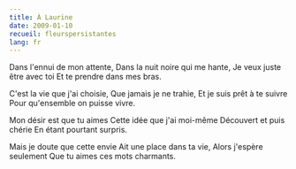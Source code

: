 ```yaml
---
title: À Laurine
date: 2009-01-10
recueil: fleurspersistantes
lang: fr
---
```


Dans l'ennui de mon attente,
Dans la nuit noire qui me hante,
Je veux juste être avec toi
Et te prendre dans mes bras.

C'est la vie que j'ai choisie,
Que jamais je ne trahie,
Et je suis prêt à te suivre
Pour qu'ensemble on puisse vivre.

Mon désir est que tu aimes
Cette idée que j'ai moi-même
Découvert et puis chérie
En étant pourtant surpris.

Mais je doute que cette envie
Ait une place dans ta vie,
Alors j'espère seulement
Que tu aimes ces mots charmants.
